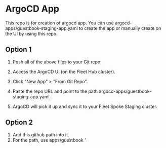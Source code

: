 # ArgoCD App

This repo is for creation of argocd app. You can use argocd-apps/guestbook-staging-app.yaml to create the app or manually create on the UI by using this repo.

## Option 1

1. Push all of the above files to your Git repo.

2. Access the ArgoCD UI (on the Fleet Hub cluster).

3. Click "New App" > "From Git Repo".

4. Paste the repo URL and point to the path argocd-apps/guestbook-staging-app.yaml.

5. ArgoCD will pick it up and sync it to your Fleet Spoke Staging cluster.

## Option 2

1. Add this github path into it.
2. For the path, use apps/guestbook
   '
